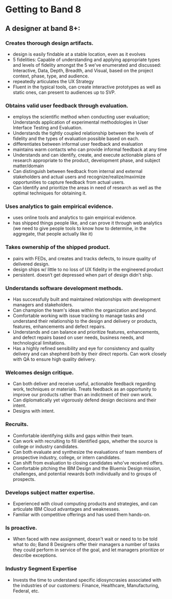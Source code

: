# Getting to Band 8

## A designer at band 8+:
### Creates thorough design artifacts.
 - design is easily findable at a stable location, even as it evolves
 - 5 fidelities: Capable of understanding and applying appropriate types and levels of fidelity amongst the 5 we've enumerated and discussed: Interactive, Data, Depth, Breadth, and Visual, based on the project context, phase, type, and audience.
 - repeatedly articulates the UX Strategy
 - Fluent in the typical tools, can create interactive prototypes as well as static ones, can present to audiences up to SVP.

### Obtains valid user feedback through evaluation.
 - employs the scientific method when conducting user evaluation; Understands application of experimental methodologies in User Interface Testing and Evaluation.
 - Understands the tightly coupled relationship between the levels of fidelity and the types of evaluation possible based on each.
 - differentiates between informal user feedback and evaluation
 - maintains warm contacts who can provide informal feedback at any time
 - Understands and can identify, create, and execute actionable plans of research appropriate to the product, development phase, and subject matter/domain
 - Can distinguish between feedback from internal and external stakeholders and actual users and recognize/realize/maximize opportunities to capture feedback from actual users.
 - Can Identify and prioritize the areas in need of research as well as the optimal techniques for obtaining it.

### Uses analytics to gain empirical evidence.
 - uses online tools and analytics to gain empirical evidence.
 - has shipped things people like, and can prove it through web analytics
(we need to give people tools to know how to determine, in the aggregate, that people actually like it)

### Takes ownership of the shipped product.
 - pairs with FEDs, and creates and tracks defects, to insure quality of delivered design.
 - design ships w/ little to no loss of UX fidelity in the engineered product
 - persistent. doesn’t get depressed when part of design didn't ship.

### Understands software development methods.
 - Has successfully built and maintained relationships with development managers and stakeholders.
 - Can champion the team's ideas within the organization and beyond.
 - Comfortable working with issue tracking to manage tasks and understand their relationship to the design and delivery or products, features, enhancements and defect repairs.
 - Understands and can balance and prioritize features, enhancements, and defect repairs based on user needs, business needs, and technological limitations.
 - Has a highly refined sensibility and eye for consistency and quality delivery and can shepherd both by their direct reports. Can work closely with QA to ensure high quality delivery.

### Welcomes design critique.
 - Can both deliver and receive useful, actionable feedback regarding work, techniques or materials. Treats feedback as an opportunity to improve our products rather than an indictment of their own work.
 - Can diplomatically yet vigorously defend design decisions and their intent.
 - Designs with intent.

### Recruits.
 - Comfortable identifying skills and gaps within their team.
 - Can work with recruiting to fill identified gaps, whether the source is college or industry candidates.
 - Can both evaluate and synthesize the evaluations of team members of prospective industry, college, or intern candidates.
 - Can shift from evaluation to closing candidates who've received offers.
 - Comfortable pitching the IBM Design and the Bluemix Design mission, challenges, and potential rewards both individually and to groups of prospects.

### Develops subject matter expertise.
 - Experienced with cloud computing products and strategies, and can articulate IBM Cloud advantages and weaknesses.
 - Familiar with competitive offerings and has used them hands-on.

### Is proactive.
 - When faced with new assignment, doesn't wait or need to to be told what to do; Band 8 Designers offer their managers a number of tasks they could perform in service of the goal, and let managers prioritize or describe exceptions.

### Industry Segment Expertise
 - Invests the time to understand specific idiosyncrasies associated with the industries of our customers: Finance, Healthcare, Manufacturing, Federal, etc.
